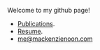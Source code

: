 Welcome to my github page!
- [Publications](https://orcid.org/0000-0002-7531-5280).
- [Resume](https://drive.google.com/file/d/1eN1ETK6C2POxKbCWYvH4jijPm-7VTup5/view?usp=sharing).
- [me@mackenzienoon.com](mailto:me@mackenzienoon.com)

<!--
**saarantras/saarantras** is a ✨ _special_ ✨ repository because its `README.md` (this file) appears on your GitHub profile.

Here are some ideas to get you started:

- 🔭 I’m currently working on ...
- 🌱 I’m currently learning ...
- 👯 I’m looking to collaborate on ...
- 🤔 I’m looking for help with ...
- 💬 Ask me about ...
- 📫 How to reach me: ...
- 😄 Pronouns: ...
- ⚡ Fun fact: ...
-->
